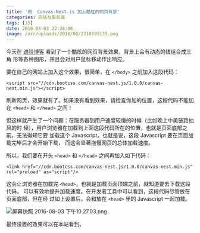 ```yaml
---
title: '用  Canvas-Nest.js 加上酷炫的网页背景'
categories: 网站与服务端
tags: [JS]
date: 2016-08-03 22:28:00
image: /usr/uploads/2016/08/2318195135.png
---
```


今天在 [进阶博客][1] 看到了一个酷炫的网页背景效果，背景上会有动态的线组合成三角
形等各种图形，并且会对用户鼠标移动作出响应。

要在自己的网站上加入这个效果，很简单，在 `</body>` 之前加入这段代码：

    <script src="//cdn.bootcss.com/canvas-nest.js/1.0.0/canvas-nest.min.js"></script>

刷新网页，效果就有了。如果没有看到效果，请检查你加的位置，这段代码不能加在
`<head>` 和 `</head>` 之间！

但这样就产生了一个问题：在服务器到用户速度较慢的时候（比如晚上中美链路抽风的时
候），用户浏览器在加载到上面这段代码所在的位置，也就是页面底部之前，无法得知它要
加载这个 Javascript。也就是说，这段 Javascript 要在页面加载完毕后才会开始下载，
而这会显著拖慢网页的总体加载速度。

所以，我们要在开头 `<head>` 和 `</head>` 之间再加入如下代码：

    <link href="//cdn.bootcss.com/canvas-nest.js/1.0.0/canvas-nest.min.js" rel="preload" as="script"/>

这会让浏览器在加载完 `<head>`，也就是加载页面顶端之前，就知道要去下载这段代码，
可以有效地提升加载速度。在开发者工具中可以看到，这段代码尽管放在页面底部，但在经
过如上设置后，会和放在 `<head>` 里的 Javascript 一起加载。

![屏幕快照 2016-08-03 下午10.27.03.png][2]

最终设置的效果可以在本站看到。

[1]: https://jinjie.bid/
[2]: /usr/uploads/2016/08/2318195135.png
